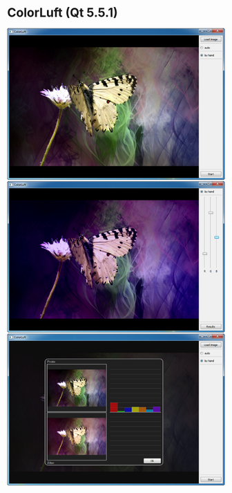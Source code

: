 # ColorLuft (Qt 5.5.1)

![start](https://github.com/drafterleo/pictures/blob/master/ColorLuft/cluft_start.png)
![alter](https://github.com/drafterleo/pictures/blob/master/ColorLuft/cluft_alter.png)
![result](https://github.com/drafterleo/pictures/blob/master/ColorLuft/cluft_result.png)
